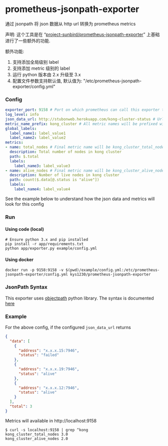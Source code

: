 # prometheus-jsonpath-exporter

通过 jsonpath 将 json 数据从 http url 转换为 prometheus metrics

声明: 这个工具是在 “[project-sunbird/prometheus-jsonpath-exporter](https://github.com/project-sunbird/prometheus-jsonpath-exporter)” 上基础进行了一些额外的功能.

额外功能:

1. 支持添加全局级别 label
2. 支持添加 metric 级别的 label
3. 运行 python 版本由 2.x 升级至 3.x
4. 配置文件参数支持默认值, 默认值为: "/etc/prometheus-jsonpath-exporter/config.yml"

### Config

```yml
exporter_port: 9158 # Port on which prometheus can call this exporter to get metrics
log_level: info
json_data_url: http://stubonweb.herokuapp.com/kong-cluster-status # Url to get json data used for fetching metric values
metric_name_prefix: kong_cluster # All metric names will be prefixed with this value
global_labels:
  label_name1: label_value1
  label_name2: label_value2
metrics:
- name: total_nodes # Final metric name will be kong_cluster_total_nodes
  description: Total number of nodes in kong cluster
  path: $.total
  labels:
    label_name3: label_value3
- name: alive_nodes # Final metric name will be kong_cluster_alive_nodes
  description: Number of live nodes in kong cluster
  path: count($.data[@.status is "alive"])
  labels:
    label_name4: label_value4
```

See the example below to understand how the json data and metrics will look for this config

### Run

#### Using code (local)

```
# Ensure python 3.x and pip installed
pip install -r app/requirements.txt
python app/exporter.py example/config.yml
```

#### Using docker

```
docker run -p 9158:9158 -v $(pwd)/example/config.yml:/etc/prometheus-jsonpath-exporter/config.yml kys1230/prometheus-jsonpath-exporter
```

### JsonPath Syntax

This exporter uses [objectpath](http://objectpath.org) python library. The syntax is documented [here](http://objectpath.org/reference.html)

### Example

For the above config, if the configured `json_data_url` returns

```json
{
  "data": [
    {
      "address": "x.x.x.15:7946",
      "status": "failed"
    },
    {
      "address": "x.x.x.19:7946",
      "status": "alive"
    },
    {
      "address": "x.x.x.12:7946",
      "status": "alive"
    }
  ],
  "total": 3
}
```

Metrics will available in http://localhost:9158



```
$ curl -s localhost:9158 | grep ^kong
kong_cluster_total_nodes 3.0
kong_cluster_alive_nodes 2.0
```

